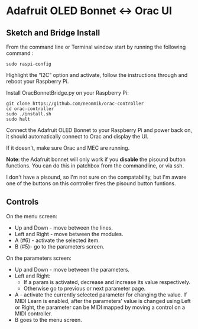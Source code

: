 # Adafruit OLED Bonnet &lt;-> Orac UI

## Sketch and Bridge Install


From the command line or Terminal window start by running the following command :

```
sudo raspi-config
```

Highlight the “I2C” option and activate, follow the instructions through and reboot your Raspberry Pi.


Install OracBonnetBridge.py on your Raspberry Pi:

```
git clone https://github.com/neonmik/orac-controller
cd orac-controller
sudo ./install.sh
sudo halt
```

Connect the Adafruit OLED Bonnet to your Raspberry Pi and power back on, it should automatically connect to Orac and display the UI.

If it doesn't, make sure Orac and MEC are running.

**Note**: the Adafruit bonnet will only work if you **disable** the pisound button functions. You can do this in patchbox from the commandline, or via ssh.

I don't have a pisound, so I'm not sure on the compatability, but I'm aware one of the buttons on this controller fires the pisound button funtions.

## Controls

On the menu screen:

* Up and Down - move between the lines.
* Left and Right - move between the modules.
* A (#6) - activate the selected item.
* B (#5)- go to the parameters screen.

On the parameters screen:

* Up and Down - move between the parameters.
* Left and Right:
    * If a param is activated, decrease and increase its value respectively.
    * Otherwise go to previous or next parameter page.
* A - activate the currently selected parameter for changing the value. If MIDI Learn is enabled, after the parameters' value is changed using Left or Right, the parameter can be MIDI mapped by moving a control on a MIDI controller.
* B goes to the menu screen.
